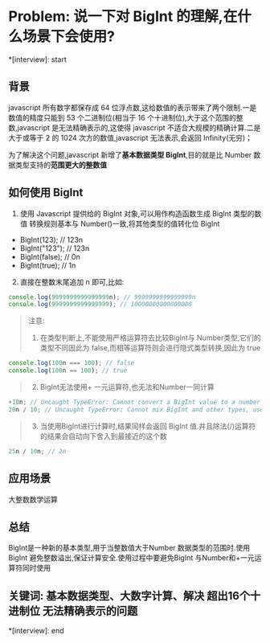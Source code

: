 # Problem: 说一下对 BigInt 的理解,在什么场景下会使用?

*[interview]: start
## 背景
javascript 所有数字都保存成 64 位浮点数,这给数值的表示带来了两个限制.一是数值的精度只能到 53 个二进制位(相当于 16 个十进制位),大于这个范围的整数,javascript 是无法精确表示的,这使得 javascript 不适合大规模的精确计算.二是大于或等于 2 的 1024 次方的数值,javascript 无法表示,会返回 Infinity(无穷)；

为了解决这个问题,javascript 新增了**基本数据类型 BigInt**,目的就是比 Number 数据类型支持的**范围更大的整数值**

## 如何使用 BigInt
1. 使用 Javascript 提供给的 BigInt 对象,可以用作构造函数生成 BigInt 类型的数值
转换规则基本与 Number()一致,将其他类型的值转化位 BigInt
- BigInt(123); // 123n
- BigInt("123"); // 123n
- BigInt(false); // 0n
- BigInt(true); // 1n

2. 直接在整数末尾追加 n 即可,比如:
```js
console.log(9999999999999999n); // 9999999999999999n
console.log(9999999999999999); // 10000000000000000
```
>注意: 
>1. 在类型判断上,不能使用严格运算符去比较BigInt与 Number类型,它们的类型不同因此为 false,而相等运算符则会进行隐式类型转换,因此为 true
```js
console.log(100n === 100); // false
console.log(100n == 100); // true
```
>2. BigInt无法使用+ 一元运算符,也无法和Number一同计算
```js
+10n; // Uncaught TypeError: Cannot convert a BigInt value to a number
20n / 10; // Uncaught TypeError: Cannot mix BigInt and other types, use explicit conversions
```
>3. 当使用BigInt进行计算时,结果同样会返回 BigInt 值.并且除法(/)运算符的结果会自动向下舍入到最接近的这个数
```js
25n / 10n; // 2n
```

## 应用场景
大整数数学运算

## 总结
BigInt是一种新的基本类型,用于当整数值大于Number 数据类型的范围时.使用BigInt 避免整数溢出,保证计算安全.使用过程中要避免BigInt 与Number和+一元运算符同时使用

## 关键词: 基本数据类型、大数字计算、解决 超出16个十进制位 无法精确表示的问题
*[interview]: end
